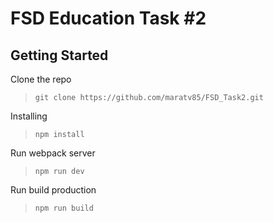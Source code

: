 # FSD Education Task #2

## Getting Started
Clone the repo
>```git clone https://github.com/maratv85/FSD_Task2.git```

Installing
>```npm install```

Run webpack server
>```npm run dev```

Run build production
>```npm run build```
